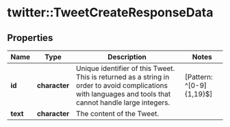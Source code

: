 # twitter::TweetCreateResponseData


## Properties
Name | Type | Description | Notes
------------ | ------------- | ------------- | -------------
**id** | **character** | Unique identifier of this Tweet. This is returned as a string in order to avoid complications with languages and tools that cannot handle large integers. | [Pattern: ^[0-9]{1,19}$] 
**text** | **character** | The content of the Tweet. | 


